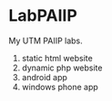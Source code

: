 # LabPAIIP
My UTM PAIIP labs.

1) static html website
2) dynamic php website
3) android app
4) windows phone app
